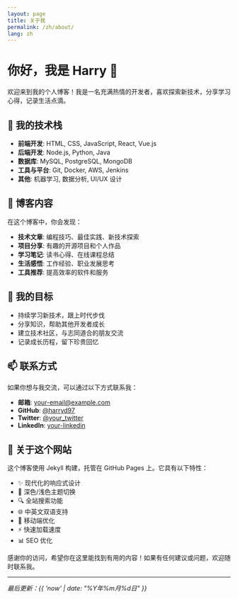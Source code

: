 ```yaml
---
layout: page
title: 关于我
permalink: /zh/about/
lang: zh
---
```


# 你好，我是 Harry 👋

欢迎来到我的个人博客！我是一名充满热情的开发者，喜欢探索新技术，分享学习心得，记录生活点滴。

## 🚀 我的技术栈

- **前端开发**: HTML, CSS, JavaScript, React, Vue.js
- **后端开发**: Node.js, Python, Java
- **数据库**: MySQL, PostgreSQL, MongoDB
- **工具与平台**: Git, Docker, AWS, Jenkins
- **其他**: 机器学习, 数据分析, UI/UX 设计

## 📝 博客内容

在这个博客中，你会发现：

- **技术文章**: 编程技巧、最佳实践、新技术探索
- **项目分享**: 有趣的开源项目和个人作品
- **学习笔记**: 读书心得、在线课程总结
- **生活感悟**: 工作经验、职业发展思考
- **工具推荐**: 提高效率的软件和服务

## 🎯 我的目标

- 持续学习新技术，跟上时代步伐
- 分享知识，帮助其他开发者成长
- 建立技术社区，与志同道合的朋友交流
- 记录成长历程，留下珍贵回忆

## 📫 联系方式

如果你想与我交流，可以通过以下方式联系我：

- **邮箱**: [your-email@example.com](mailto:your-email@example.com)
- **GitHub**: [@harryd97](https://github.com/harryd97)
- **Twitter**: [@your_twitter](https://twitter.com/your_twitter)
- **LinkedIn**: [your-linkedin](https://linkedin.com/in/your_linkedin)

## 🎨 关于这个网站

这个博客使用 Jekyll 构建，托管在 GitHub Pages 上。它具有以下特性：

- ✨ 现代化的响应式设计
- 🌙 深色/浅色主题切换
- 🔍 全站搜索功能
- 🌐 中英文双语支持
- 📱 移动端优化
- ⚡ 快速加载速度
- 📊 SEO 优化

感谢你的访问，希望你在这里能找到有用的内容！如果有任何建议或问题，欢迎随时联系我。

---

*最后更新：{{ 'now' | date: "%Y年%m月%d日" }}*